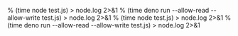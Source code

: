 % (time node test.js) > node.log 2>&1
% (time deno run --allow-read --allow-write test.js) > node.log 2>&1
% (time node test.js) > node.log 2>&1
% (time deno run --allow-read --allow-write test.js) > node.log 2>&1
